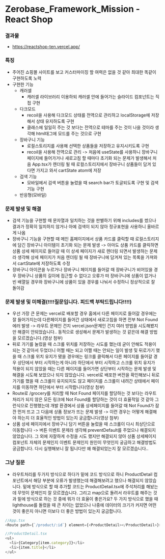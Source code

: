 # Zerobase_Framework_Mission - React Shop

### 결과물
* <https://reactshop-ten.vercel.app/>

### 특징
* 주어진 쇼핑몰 사이트를 보고 커스터마이징 할 여력은 없을 것 같아 최대한 똑같이 구현하도록 노력
* 구현한 기능
  * 캐러셀
    * 캐러셀 라이브러리 이용하되 캐러셀 안에 들어가는 슬라이드 컴포넌트는 직접 구현
  * 다크모드
    * recoil을 사용해 다크모드 상태를 전역으로 관리하고 localStorage에 저장해서 상태 유지하도록 구현
    * 클래스에 일일히 주는 것 보다는 전역으로 테마를 주는 것이 나을 것이라 생각해 html태그에 모드를 주는 것으로 구현
  * 장바구니 기능
    * 로컬스토리지를 사용해 선택한 상품들을 저장하고 유지시키도록 구현
    * recoil을 사용해 전역으로 관리 -> 처음에 useState를 사용하니 장바구니 페이지에 들어가거나 새로고침 할 때마다 초기화 되는 문제가 발생해서 처음 App.tsx가 렌더링 될 때 로컬스토리지에서 장바구니 상품들이 담겨 있다면 가지고 와서 cartState atom에 저장
  * 검색 기능
    * 모바일에서 검색 버튼을 눌렀을 때 search bar가 토글되도록 구현 및 검색 기능 구현
  * 반응형(모바일)

### 문제 발생 및 해결
* 검색 기능을 구현할 때 문자열과 일치하는 것을 판별하기 위해 includes를 썼으나 결과가 정확히 일치하지 않거나 아예 검색이 되지 않아 정규표현을 사용하니 올바르게 나옴
* 장바구니 기능을 구현할 때 메인 홈페이지에서 상품 카드를 클릭할 때 로컬스토리지에 담긴 장바구니 아이템이 초기화 되는 문제 발생 -> 아마도 상품 카드를 클릭하면 상품 상세 페이지로 들어갈 때 이 상세 페이지가 새로 렌더링 되면서 발생하는 문제라 생각해 상세 페이지가 처음 렌더링 될 때 장바구니에 담겨져 있는 목록을 가져와서 cartState에 저장하도록 수정
* 장바구니 아이콘을 누르거나 장바구니 페이지를 들어갈 때 장바구니가 비어있을 경우 장바구니 상품의 길이에 접근할 수 없다고 오류가 떠 장바구니에 상품이 없거나 빈 배열일 경우와 장바구니에 상품이 있을 경우를 나눠서 수정하니 정상적으로 잘 돌아감

### 문제 발생 및 미해결(!!!!질문입니다. 피드백 부탁드립니다!!!!)
* 우선 가장 큰 문제는 vercel로 배포할 경우 홈에서 다른 페이지로 들어갈 경우에는 잘 들어가지는데 다른페이지를 들어간 상태에서 새로고침을 하면 전부 Not Found 에러 발생 -> 라우트 문제인 건지 vercel.json문제인 건지 여러 방법을 시도해봤지만 해결이 안되었습니다.. 동적으로 생성해서 문제가 발생하는 것 같은데 해결 방법을 모르겠습니다.(영상 첨부)
* 뒤로 가기를 눌렀을 때 스크롤 위치를 저장하는 시도를 했는데 굳이 안해도 적용이 되는 것 같아서 두었더니 어쩔 때는 되고 어쩔 때는 안되는 일이 발생 및 뒤로가기 했을 때 스크롤 위치 유지가 됐을 경우에는 링크를 클릭해서 다른 페이지를 들어갈 경우 상단에서 부터 시작하는게 아니라 하단에서 부터 시작하고 스크롤 위치 유지가 적용이 되지 않았을 때는 다른 페이지를 들어가면 상단부터 시작하는 문제 발생 및 해결을 시도해 보았으나 되지 않았습니다. vercel로 배포한 버전을 확인해보니 뒤로가기를 했을 때 스크롤이 유지되지도 않고 페이지를 스크롤이 내려간 상태에서 페이지를 이동하면 하단에서 부터 시작합니다(영상 첨부)
* Route로 /grocery를 처리할 때 Not Found 페이지를 할당하는 것 보다는 라우트 처리가 되지 않은 모든 링크에 Not Found를 할당하는 것이 더 효율적일 것 같아 그런식으로 진행했는데 개발 환경에서 상품 상세페이지를 들어갈 때 Not Found가 잠깐 먼저 뜨고 그 다음에 상품 정보가 뜨는 문제 발생 -> 이런 경우는 어떻게 해결해야 하는지 더 효율적인 방법이 있는지 궁금합니다(영상 첨부)
* 상품 상세 페이지에서 장바구니 담기 버튼을 눌렀을 때 스크롤이 다시 최상단으로 이동합니다 -> 버튼 이벤트 문제라 생각해 preventDefault를 주었으나 해결되지 않았습니다. 그 외에 자잘하게 수정을 시도 했지만 해결되지 않아 상품 상세페이지 컴포넌트 자체의 문제인지 이벤트 문제인지 원인이 무엇인지 궁금하고 해결방법도 궁금합니다. 다시 실행해보니 잘 됩니다만 왜 해결되었는지 잘 모르겠습니다..

### 그냥 질문
* 라우트처리를 두가지 방식으로 하다가 밑에 코드 방식으로 하니 ProductDetail 컴포넌트에서 해당 부분에 오류가 발생했는데 해결해보려고 했으나 해결되지 않았습니다. 밑에 방식으로 할 때 추가할 코드는 ProductDetail.tsx에 주석처리를 해놨는데 무엇이 문제인지 잘 모르겠습니다. 그리고 map으로 돌려서 라우트를 해주는 것과 밑에 방식으로 하는 것 중에 뭐가 더 효율이 좋은가요? 두 가지 방식으로 했을 때 lighthouse를 돌렸을 때 큰 차이는 없었으나 나중에 데이터의 크기가 커지면 어떤 것이 좋은지 아니면 이보다 더 좋은 방법이 있는지 궁금합니다.
```javascript 
//App.tsx
<Route path={`/product/:id`} element={<ProductDetail></ProductDetail>}></Route>

//ProductDetail.tsx
<ul>
  <li>{Category[item.category]}</li>
  <li>{item.title}</li>
</ul>
```



